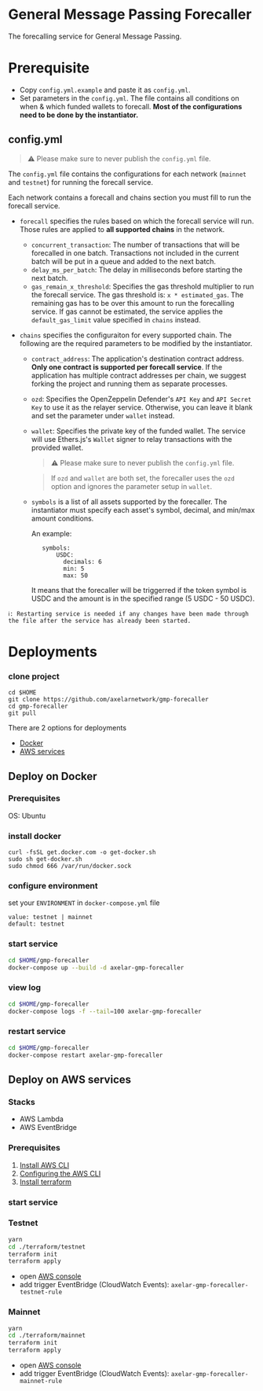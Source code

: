# General Message Passing Forecaller

The forecalling service for General Message Passing.

# Prerequisite

- Copy `config.yml.example` and paste it as `config.yml`.
- Set parameters in the `config.yml`. The file contains all conditions on when & which funded wallets to forecall. **Most of the configurations need to be done by the instantiator.**

## config.yml

> :warning: Please make sure to never publish the `config.yml` file.

The `config.yml` file contains the configurations for each network (`mainnet` and `testnet`) for running the forecall service.

Each network contains a forecall and chains section you must fill to run the forecall service.

- `forecall` specifies the rules based on which the forecall service will run. Those rules are applied to **all supported chains** in the network.
  - `concurrent_transaction`: The number of transactions that will be forecalled in one batch. Transactions not included in the current batch will be put in a queue and added to the next batch.
  - `delay_ms_per_batch`: The delay in milliseconds before starting the next batch.
  - `gas_remain_x_threshold`: Specifies the gas threshold multiplier to run the forecall service. The gas threshold is: `x * estimated_gas`. The remaining gas has to be over this amount to run the forecalling service. If gas cannot be estimated, the service applies the `default_gas_limit` value specified in `chains` instead.
- `chains` specifies the configuraiton for every supported chain. The following are the required parameters to be modified by the instantiator.

  - `contract_address`: The application's destination contract address. **Only one contract is supported per forecall service**. If the application has multiple contract addresses per chain, we suggest forking the project and running them as separate processes.

  - `ozd`: Specifies the OpenZeppelin Defender's `API Key` and `API Secret Key` to use it as the relayer service. Otherwise, you can leave it blank and set the parameter under `wallet` instead.
  - `wallet`: Specifies the private key of the funded wallet. The service will use Ethers.js's `Wallet` signer to relay transactions with the provided wallet.

    > :warning: Please make sure to never publish the `config.yml` file.

    > If `ozd` and `wallet` are both set, the forecaller uses the `ozd` option and ignores the parameter setup in `wallet`.

  - `symbols` is a list of all assets supported by the forecaller. The instantiator must specify each asset's symbol, decimal, and min/max amount conditions.

    An example:

    ```
       symbols:
           USDC:
             decimals: 6
             min: 5
             max: 50
    ```

    It means that the forecaller will be triggerred if the token symbol is USDC and the amount is in the specified range (5 USDC - 50 USDC).

```
ℹ️: Restarting service is needed if any changes have been made through the file after the service has already been started.
```

# Deployments

### clone project

```
cd $HOME
git clone https://github.com/axelarnetwork/gmp-forecaller
cd gmp-forecaller
git pull
```

There are 2 options for deployments

- [Docker](#deploy-on-docker)
- [AWS services](#deploy-on-aws-services)

## Deploy on Docker

### Prerequisites

OS: Ubuntu

### install docker

```
curl -fsSL get.docker.com -o get-docker.sh
sudo sh get-docker.sh
sudo chmod 666 /var/run/docker.sock
```

### configure environment

set your `ENVIRONMENT` in `docker-compose.yml` file

```
value: testnet | mainnet
default: testnet
```

### start service

```bash
cd $HOME/gmp-forecaller
docker-compose up --build -d axelar-gmp-forecaller
```

### view log

```bash
cd $HOME/gmp-forecaller
docker-compose logs -f --tail=100 axelar-gmp-forecaller
```

### restart service

```bash
cd $HOME/gmp-forecaller
docker-compose restart axelar-gmp-forecaller
```

## Deploy on AWS services

### Stacks

- AWS Lambda
- AWS EventBridge

### Prerequisites

1. [Install AWS CLI](https://docs.aws.amazon.com/cli/latest/userguide/getting-started-prereqs.html)
2. [Configuring the AWS CLI](https://docs.aws.amazon.com/cli/latest/userguide/cli-chap-configure.html)
3. [Install terraform](https://learn.hashicorp.com/tutorials/terraform/install-cli)

### start service

### Testnet

```bash
yarn
cd ./terraform/testnet
terraform init
terraform apply
```

- open [AWS console](https://console.aws.amazon.com/lambda/home#/functions/axelar-gmp-forecaller-testnet?tab=configure)
- add trigger EventBridge (CloudWatch Events): `axelar-gmp-forecaller-testnet-rule`

### Mainnet

```bash
yarn
cd ./terraform/mainnet
terraform init
terraform apply
```

- open [AWS console](https://console.aws.amazon.com/lambda/home#/functions/axelar-gmp-forecaller-mainnet?tab=configure)
- add trigger EventBridge (CloudWatch Events): `axelar-gmp-forecaller-mainnet-rule`
